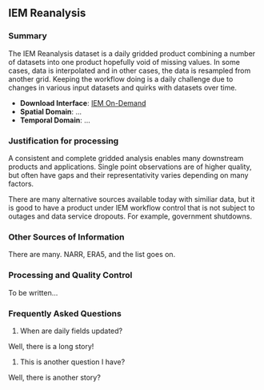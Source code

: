 ## <a name="iemre"></a> IEM Reanalysis

### Summary

The IEM Reanalysis dataset is a daily gridded product combining a number of
datasets into one product hopefully void of missing values.  In some cases,
data is interpolated and in other cases, the data is resampled from another
grid.  Keeping the workflow doing is a daily challenge due to changes in various
input datasets and quirks with datasets over time.

* __Download Interface__: [IEM On-Demand](https://mesonet.agron.iastate.edu/iemre/)
* __Spatial Domain__: ...
* __Temporal Domain__: ...

### Justification for processing

A consistent and complete gridded analysis enables many downstream products and
applications.  Single point observations are of higher quality, but often have
gaps and their representativity varies depending on many factors.

There are many alternative sources available today with similiar data, but it is
good to have a product under IEM workflow control that is not subject to outages
and data service dropouts.  For example, government shutdowns.

### Other Sources of Information

There are many. NARR, ERA5, and the list goes on.

### Processing and Quality Control

To be written...

### <a name="faq"></a> Frequently Asked Questions

1. When are daily fields updated?

 Well, there is a long story!

1. This is another question I have?

 Well, there is another story?